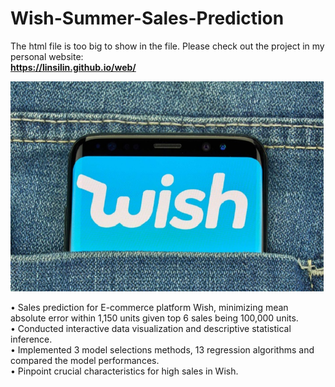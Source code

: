 # Wish-Summer-Sales-Prediction
The html file is too big to show in the file. Please check out the project in my personal website:<br>
**https://linsilin.github.io/web/** <br>

![alt text](https://github.com/LinsiLin/Wish-Summer-Sales-Prediction/blob/main/portfolio-1.jpg)

• Sales prediction for E-commerce platform Wish, minimizing mean absolute error within 1,150 units given top 6 sales being 100,000 units.<br>
• Conducted interactive data visualization and descriptive statistical inference.<br>
• Implemented 3 model selections methods, 13 regression algorithms and compared the model performances.<br>
• Pinpoint crucial characteristics for high sales in Wish.<br>
